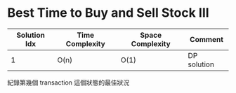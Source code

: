 # Best Time to Buy and Sell Stock III

| Solution Idx | Time Complexity | Space Complexity | Comment     |
| ------------ | --------------- | ---------------- | ----------- |
| 1            | O(n)            | O(1)             | DP solution |

紀錄第幾個 transaction 這個狀態的最佳狀況

